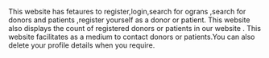 This website has fetaures to register,login,search for ograns ,search for donors and patients ,register yourself as a donor or patient. This website also displays the count of registered donors or patients in our website . 
This website facilitates as a medium to contact donors or patients.You can also delete your profile details when you require. 
